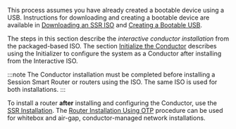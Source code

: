 <!---Interactive Install Overview--->

This process assumes you have already created a bootable device using a USB. Instructions for downloading and creating a bootable device are available in [Downloading an SSR ISO](intro_downloading_iso.md) and [Creating a Bootable USB](intro_creating_bootable_usb.md).

The steps in this section describe the *interactive conductor installation* from the packaged-based ISO. The section [Initialize the Conductor](single_conductor_install.mdx#initialize-the-conductor-node) describes using the Initializer to configure the system as a Conductor after installing from the Interactive ISO.

:::note
The Conductor installation must be completed before installing a Session Smart Router or routers using the ISO. The same ISO is used for both installations.
:::

To install a router **after** installing and configuring the Conductor, use the [SSR Installation](intro_installation_bootable_media.md). The [Router Installation Using OTP](intro_otp_iso_install.mdx) procedure can be used for whitebox and air-gap, conductor-managed network installations. 